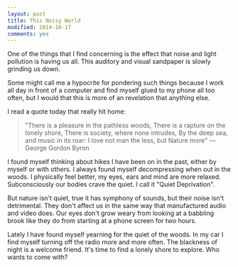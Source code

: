 ```yaml
---
layout: post
title: This Noisy World
modified: 2014-10-17
comments: yes
---
```

One of the things that I find concerning is the effect that noise and light pollution is having us all. This auditory and visual sandpaper is slowly grinding us down.

Some might call me a hypocrite for pondering such things because I work all day in front of a computer and find myself glued to my phone all too often, but I would that this is more of an revelation that anything else.

I read a quote today that really hit home:

>"There is a pleasure in the pathless woods,
>There is a rapture on the lonely shore,
>There is society, where none intrudes,
>By the deep sea, and music in its roar:
>I love not man the less, but Nature more"
>― George Gordon Byron

I found myself thinking about hikes I have been on in the past, either by myself or with others.  I always found myself decompressing when out in the woods.  I physically feel better, my eyes, ears and mind are more relaxed.  Subconsciously our bodies crave the quiet.  I call it "Quiet Deprivation".

But nature isn't quiet, true it has symphony of sounds, but their noise isn't detrimental.  They don't affect us in the same way that manufactured audio and video does.  Our eyes don't grow weary from looking at a babbling brook like they do from starting at a phone screen for two hours.

Lately I have found myself yearning for the quiet of the woods.  In my car I find myself turning off the radio more and more often.  The blackness of night is a welcome friend. It's time to find a lonely shore to explore.  Who wants to come with?
